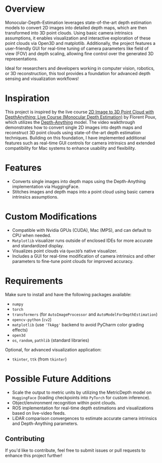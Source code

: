 # Overview

Monocular-Depth-Estimation leverages state-of-the-art depth estimation models to convert 2D images into detailed depth maps, which are then transformed into 3D point clouds. Using basic camera intrinsics assumptions, it enables visualization and interactive exploration of these point clouds via Open3D and matplotlib. Additionally, the project features a user-friendly GUI for real-time tuning of camera parameters like field of view (FOV) and depth scaling, allowing fine control over the generated 3D representations.

Ideal for researchers and developers working in computer vision, robotics, or 3D reconstruction, this tool provides a foundation for advanced depth sensing and visualization workflows!


# Inspiration

This project is inspired by the live course [2D Image to 3D Point Cloud with DepthAnything: Live Course (Monocular Depth Estimation)](https://www.youtube.com/watch?v=2Jl-ZeQJzwI) by Florent Poux, which utilizes the [Depth-Anything](https://github.com/LiheYoung/Depth-Anything) model. The video walkthrough demonstrates how to convert single 2D images into depth maps and reconstruct 3D point clouds using state-of-the-art depth estimation techniques. Building on this foundation, I have implemented additional features such as real-time GUI controls for camera intrinsics and extended compatibility for Mac systems to enhance usability and flexibility.


# Features

- Converts single images into depth maps using the Depth-Anything implementation via HuggingFace.
- Stitches images and depth maps into a point cloud using basic camera intrinsics assumptions.


# Custom Modifications

- Compatible with Nvidia GPUs (CUDA), Mac (MPS), and can default to CPU when needed.
- `Matplotlib` visualizer runs outside of enclosed IDEs for more accurate and standardized display.
- Visualizes point clouds via `Open3D`’s native visualizer.
- Includes a GUI for real-time modification of camera intrinsics and other parameters to fine-tune point clouds for improved accuracy.


# Requirements

Make sure to install and have the following packages available:

- `numpy`
- `torch`
- `transformers` (for `AutoImageProcessor` and `AutoModelForDepthEstimation`)
- `opencv-python` (`cv2`)
- `matplotlib` (use `'TkAgg'` backend to avoid PyCharm color grading effects)
- `open3d`
- `os`, `random`, `pathlib` (standard libraries)

Optional, for advanced visualization application:
- `tkinter`, `ttk` (from `tkinter`)


# Possible Future Additions

- Scale the output to metric units by utilizing the MetricDepth model on `HuggingFace` (loading checkpoints into `PyTorch` for custom inference).
- Object/environment recognition within point clouds.
- ROS implementation for real-time depth estimations and visualizations based on live-video feeds.
- LiDAR comparison convergences to estimate accurate camera intrinsics and Depth-Anything parameters.


## Contributing

If you'd like to contribute, feel free to submit issues or pull requests to enhance this project further!
